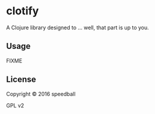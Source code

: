 # clotify

A Clojure library designed to ... well, that part is up to you.

## Usage

FIXME

## License

Copyright © 2016 speedball

GPL v2
